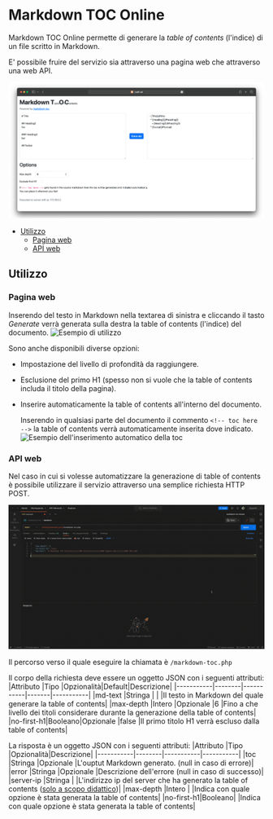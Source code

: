 # Markdown TOC Online

Markdown TOC Online permette di generare la *table of contents* (l'indice) di un file scritto in Markdown.

E' possibile fruire del servizio sia attraverso una pagina web che attraverso una web API.

![Markdown TOC frontend](./doc/img/frontend.png)

<!-- toc -->

- [Utilizzo](#utilizzo)
  * [Pagina web](#pagina-web)
  * [API web](#api-web)

<!-- tocstop -->

## Utilizzo

### Pagina web
Inserendo del testo in Markdown nella textarea di sinistra e cliccando il tasto *Generate* verrà generata sulla destra la table of contents (l'indice) del documento.
![Esempio di utilizzo](./doc/gifs/example_main.gif)

Sono anche disponibili diverse opzioni:
- Impostazione del livello di profondità da raggiungere.
- Esclusione del primo H1 (spesso non si vuole che la table of contents includa il titolo della pagina).
- Inserire automaticamente la table of contents all'interno del documento.

  Inserendo in qualsiasi parte del documento il commento `<!-- toc here -->` la table of contents verrà automaticamente inserita dove indicato.
  ![Esempio dell'inserimento automatico della toc](./doc/gifs/example_toc_here.gif)

### API web
Nel caso in cui si volesse automatizzare la generazione di table of contents è possibile utilizzare il servizio attraverso una semplice richiesta HTTP POST.

![Esempio di utilizzo dell'API web](./doc/gifs/example_api.gif)

Il percorso verso il quale eseguire la chiamata è `/markdown-toc.php`

Il corpo della richiesta deve essere un oggetto JSON con i seguenti attributi:
|Attributo  |Tipo    |Opzionalità|Default|Descrizione|
|-----------|--------|-----------|-------|-----------|
|md-text    |Stringa |           |       |Il testo in Markdown del quale generare la table of contents|
|max-depth  |Intero  |Opzionale  |6      |Fino a che livello dei titoli considerare durante la generazione della table of contents|
|no-first-h1|Booleano|Opzionale  |false  |Il primo titolo H1 verrà escluso dalla table of contents|

La risposta è un oggetto JSON con i seguenti attributi:
|Attributo  |Tipo    |Opzionalità|Descrizione|
|-----------|--------|-----------|-----------|
|toc        |Stringa |Opzionale  |L'ouptut Markdown generato. (null in caso di errore)|
|error      |Stringa |Opzionale  |Descrizione dell'errore (null in caso di successo)|
|server-ip  |Stringa |           |L'indirizzo ip del server che ha generato la table of contents ([solo a scopo didattico](#testing-su-minikube))|
|max-depth  |Intero  |           |Indica con quale opzione è stata generata la table of contents|
|no-first-h1|Booleano|           |Indica con quale opzione è stata generata la table of contents|
